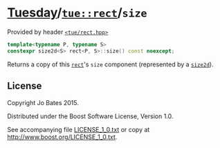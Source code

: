 [Tuesday](../../../README.md)/[`tue::rect`](../../headers/rect.md)/`size`
=========================================================================
Provided by header [`<tue/rect.hpp>`](../../headers/rect.md)

```c++
template<typename P, typename S>
constexpr size2d<S> rect<P, S>::size() const noexcept;
```

Returns a copy of this [`rect`](../../headers/rect.md)'s `size` component
(represented by a [`size2d`](../../headers/size2d.md)).

License
-------
Copyright Jo Bates 2015.

Distributed under the Boost Software License, Version 1.0.

See accompanying file [LICENSE_1_0.txt](../../../LICENSE_1_0.txt) or copy at
http://www.boost.org/LICENSE_1_0.txt.
